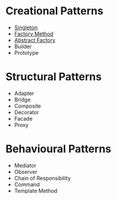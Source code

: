 # Creational Patterns
* [Singleton](./creational/singleton.md)
* [Factory Method](./creational/factory_method.md)
* [Abstract Factory](./creation/abstract_factory.md)
* Builder
* Prototype

# Structural Patterns
* Adapter
* Bridge
* Composite
* Decorator
* Facade
* Proxy

# Behavioural Patterns
* Mediator 
* Observer
* Chain of Responsibility
* Command
* Template Method